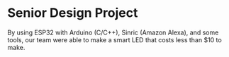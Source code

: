 # Senior Design Project 

By using ESP32 with Arduino (C/C++), Sinric (Amazon Alexa), and some tools, our team were able to make a smart LED that costs less than $10 to make. 
